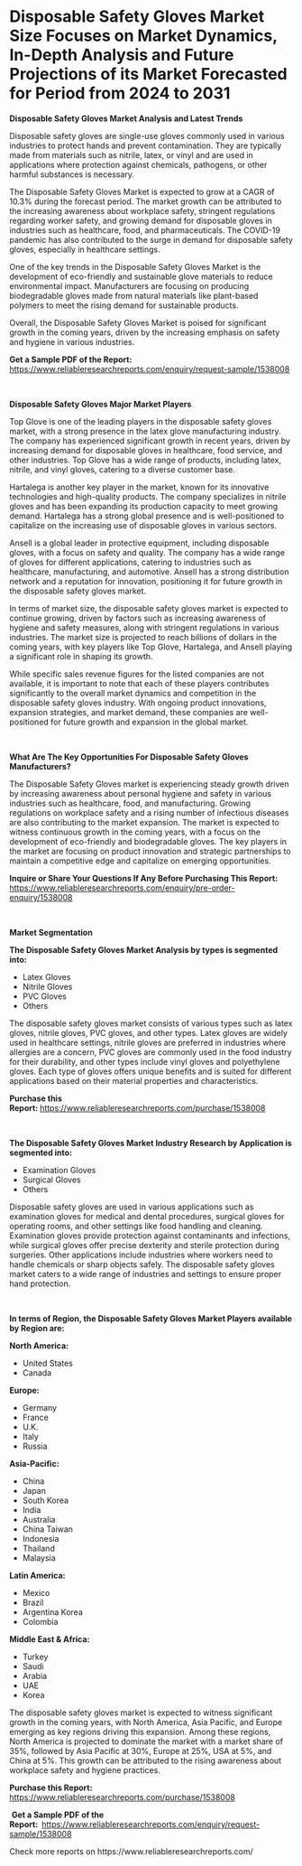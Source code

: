 <p><h1>Disposable Safety Gloves Market Size Focuses on Market Dynamics, In-Depth Analysis and Future Projections of its Market Forecasted for Period from 2024 to 2031</h1></p><p><strong>Disposable Safety Gloves Market Analysis and Latest Trends</strong></p>
<p><p>Disposable safety gloves are single-use gloves commonly used in various industries to protect hands and prevent contamination. They are typically made from materials such as nitrile, latex, or vinyl and are used in applications where protection against chemicals, pathogens, or other harmful substances is necessary.</p><p>The Disposable Safety Gloves Market is expected to grow at a CAGR of 10.3% during the forecast period. The market growth can be attributed to the increasing awareness about workplace safety, stringent regulations regarding worker safety, and growing demand for disposable gloves in industries such as healthcare, food, and pharmaceuticals. The COVID-19 pandemic has also contributed to the surge in demand for disposable safety gloves, especially in healthcare settings.</p><p>One of the key trends in the Disposable Safety Gloves Market is the development of eco-friendly and sustainable glove materials to reduce environmental impact. Manufacturers are focusing on producing biodegradable gloves made from natural materials like plant-based polymers to meet the rising demand for sustainable products.</p><p>Overall, the Disposable Safety Gloves Market is poised for significant growth in the coming years, driven by the increasing emphasis on safety and hygiene in various industries.</p></p>
<p><strong>Get a Sample PDF of the Report:&nbsp;</strong> <a href="https://www.reliableresearchreports.com/enquiry/request-sample/1538008">https://www.reliableresearchreports.com/enquiry/request-sample/1538008</a></p>
<p>&nbsp;</p>
<p><strong>Disposable Safety Gloves Major Market Players</strong></p>
<p><p>Top Glove is one of the leading players in the disposable safety gloves market, with a strong presence in the latex glove manufacturing industry. The company has experienced significant growth in recent years, driven by increasing demand for disposable gloves in healthcare, food service, and other industries. Top Glove has a wide range of products, including latex, nitrile, and vinyl gloves, catering to a diverse customer base.</p><p>Hartalega is another key player in the market, known for its innovative technologies and high-quality products. The company specializes in nitrile gloves and has been expanding its production capacity to meet growing demand. Hartalega has a strong global presence and is well-positioned to capitalize on the increasing use of disposable gloves in various sectors.</p><p>Ansell is a global leader in protective equipment, including disposable gloves, with a focus on safety and quality. The company has a wide range of gloves for different applications, catering to industries such as healthcare, manufacturing, and automotive. Ansell has a strong distribution network and a reputation for innovation, positioning it for future growth in the disposable safety gloves market.</p><p>In terms of market size, the disposable safety gloves market is expected to continue growing, driven by factors such as increasing awareness of hygiene and safety measures, along with stringent regulations in various industries. The market size is projected to reach billions of dollars in the coming years, with key players like Top Glove, Hartalega, and Ansell playing a significant role in shaping its growth.</p><p>While specific sales revenue figures for the listed companies are not available, it is important to note that each of these players contributes significantly to the overall market dynamics and competition in the disposable safety gloves industry. With ongoing product innovations, expansion strategies, and market demand, these companies are well-positioned for future growth and expansion in the global market.</p></p>
<p>&nbsp;</p>
<p><strong>What Are The Key Opportunities For Disposable Safety Gloves Manufacturers?</strong></p>
<p><p>The Disposable Safety Gloves market is experiencing steady growth driven by increasing awareness about personal hygiene and safety in various industries such as healthcare, food, and manufacturing. Growing regulations on workplace safety and a rising number of infectious diseases are also contributing to the market expansion. The market is expected to witness continuous growth in the coming years, with a focus on the development of eco-friendly and biodegradable gloves. The key players in the market are focusing on product innovation and strategic partnerships to maintain a competitive edge and capitalize on emerging opportunities.</p></p>
<p><strong>Inquire or Share Your Questions If Any Before Purchasing This Report:</strong> <a href="https://www.reliableresearchreports.com/enquiry/pre-order-enquiry/1538008">https://www.reliableresearchreports.com/enquiry/pre-order-enquiry/1538008</a></p>
<p>&nbsp;</p>
<p><strong>Market Segmentation</strong></p>
<p><strong>The Disposable Safety Gloves Market Analysis by types is segmented into:</strong></p>
<p><ul><li>Latex Gloves</li><li>Nitrile Gloves</li><li>PVC Gloves</li><li>Others</li></ul></p>
<p><p>The disposable safety gloves market consists of various types such as latex gloves, nitrile gloves, PVC gloves, and other types. Latex gloves are widely used in healthcare settings, nitrile gloves are preferred in industries where allergies are a concern, PVC gloves are commonly used in the food industry for their durability, and other types include vinyl gloves and polyethylene gloves. Each type of gloves offers unique benefits and is suited for different applications based on their material properties and characteristics.</p></p>
<p><strong>Purchase this Report:&nbsp;</strong><a href="https://www.reliableresearchreports.com/purchase/1538008">https://www.reliableresearchreports.com/purchase/1538008</a></p>
<p>&nbsp;</p>
<p><strong>The Disposable Safety Gloves Market Industry Research by Application is segmented into:</strong></p>
<p><ul><li>Examination Gloves</li><li>Surgical Gloves</li><li>Others</li></ul></p>
<p><p>Disposable safety gloves are used in various applications such as examination gloves for medical and dental procedures, surgical gloves for operating rooms, and other settings like food handling and cleaning. Examination gloves provide protection against contaminants and infections, while surgical gloves offer precise dexterity and sterile protection during surgeries. Other applications include industries where workers need to handle chemicals or sharp objects safely. The disposable safety gloves market caters to a wide range of industries and settings to ensure proper hand protection.</p></p>
<p>&nbsp;</p>
<p><strong>In terms of Region, the Disposable Safety Gloves Market Players available by Region are:</strong></p>
<p>
    <p> <strong> North America: </strong>
        <ul>
            <li>United States</li>
            <li>Canada</li>
        </ul>
        </p> 
    <p> <strong> Europe: </strong>
        <ul>
            <li>Germany</li>
            <li>France</li>
            <li>U.K.</li>
            <li>Italy</li>
            <li>Russia</li>
        </ul>
        </p> 
    <p> <strong> Asia-Pacific: </strong>
        <ul>
            <li>China</li>
            <li>Japan</li>
            <li>South Korea</li>
            <li>India</li>
            <li>Australia</li>
            <li>China Taiwan</li>
            <li>Indonesia</li>
            <li>Thailand</li>
            <li>Malaysia</li>
        </ul>
        </p> 
    <p> <strong> Latin America: </strong>
        <ul>
            <li>Mexico</li>
            <li>Brazil</li>
            <li>Argentina Korea</li>
            <li>Colombia</li>
        </ul>
        </p> 
    <p> <strong> Middle East & Africa: </strong>
        <ul>
            <li>Turkey</li>
            <li>Saudi</li>
            <li>Arabia</li>
            <li>UAE</li>
            <li>Korea</li>
        </ul>
    </p>
    </p>
<p><p>The disposable safety gloves market is expected to witness significant growth in the coming years, with North America, Asia Pacific, and Europe emerging as key regions driving this expansion. Among these regions, North America is projected to dominate the market with a market share of 35%, followed by Asia Pacific at 30%, Europe at 25%, USA at 5%, and China at 5%. This growth can be attributed to the rising awareness about workplace safety and hygiene practices.</p></p>
<p><strong>Purchase this Report: </strong><a href="https://www.reliableresearchreports.com/purchase/1538008">https://www.reliableresearchreports.com/purchase/1538008</a></p>
<p>&nbsp;<strong>Get a Sample PDF of the Report:&nbsp;&nbsp;</strong><a href="https://www.reliableresearchreports.com/enquiry/request-sample/1538008">https://www.reliableresearchreports.com/enquiry/request-sample/1538008</a></p>
<p><strong></strong></p>
<p>Check more reports on https://www.reliableresearchreports.com/</p>